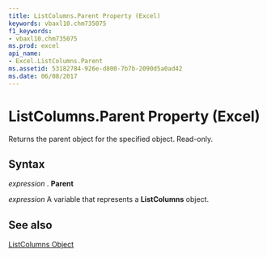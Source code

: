 ```yaml
---
title: ListColumns.Parent Property (Excel)
keywords: vbaxl10.chm735075
f1_keywords:
- vbaxl10.chm735075
ms.prod: excel
api_name:
- Excel.ListColumns.Parent
ms.assetid: 53182784-926e-d800-7b7b-2090d5a0ad42
ms.date: 06/08/2017
---
```



# ListColumns.Parent Property (Excel)

Returns the parent object for the specified object. Read-only.


## Syntax

 _expression_ . **Parent**

 _expression_ A variable that represents a **ListColumns** object.


## See also


[ListColumns Object](Excel.ListColumns.md)

